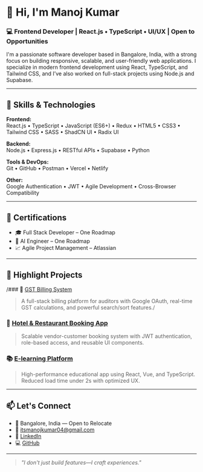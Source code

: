 # 👋 Hi, I'm Manoj Kumar

### 💻 Frontend Developer | React.js • TypeScript • UI/UX | Open to Opportunities

I'm a passionate software developer based in Bangalore, India, with a strong focus on building responsive, scalable, and user-friendly web applications. I specialize in modern frontend development using React, TypeScript, and Tailwind CSS, and I’ve also worked on full-stack projects using Node.js and Supabase.

---

## 🚀 Skills & Technologies

**Frontend:**  
React.js • TypeScript • JavaScript (ES6+) • Redux • HTML5 • CSS3 • Tailwind CSS • SASS • ShadCN UI • Radix UI

**Backend:**  
Node.js • Express.js • RESTful APIs • Supabase • Python

**Tools & DevOps:**  
Git • GitHub • Postman • Vercel • Netlify

**Other:**  
Google Authentication • JWT • Agile Development • Cross-Browser Compatibility

---

## 🧠 Certifications

- 🎓 Full Stack Developer – One Roadmap
- 🤖 AI Engineer – One Roadmap
- 📈 Agile Project Management – Atlassian

---

## 📌 Highlight Projects

/### 🧾 [GST Billing System](https://github.com/itsmanojkumar/gst-billing-system)
> A full-stack billing platform for auditors with Google OAuth, real-time GST calculations, and powerful search/sort features./

### 🏨 [Hotel & Restaurant Booking App](https://hotels-searchapp.netlify.app/)
> Scalable vendor-customer booking system with JWT authentication, role-based access, and reusable UI components.

### 📚 [E-learning Platform](https://github.com/itsmanojkumar/e-learning-platform)
> High-performance educational app using React, Vue, and TypeScript. Reduced load time under 2s with optimized UX.

---

## 📫 Let's Connect

- 📍 Bangalore, India — Open to Relocate
- 📧 [itsmanojkumar04@gmail.com](mailto:itsmanojkumar04@gmail.com)
- 🔗 [LinkedIn](www.linkedin.com/in/manoj-kumar-software-developer) <!-- Replace with your actual profile -->
- 💻 [GitHub](https://github.com/itsmanojkumar)

---

> *"I don't just build features—I craft experiences."*

